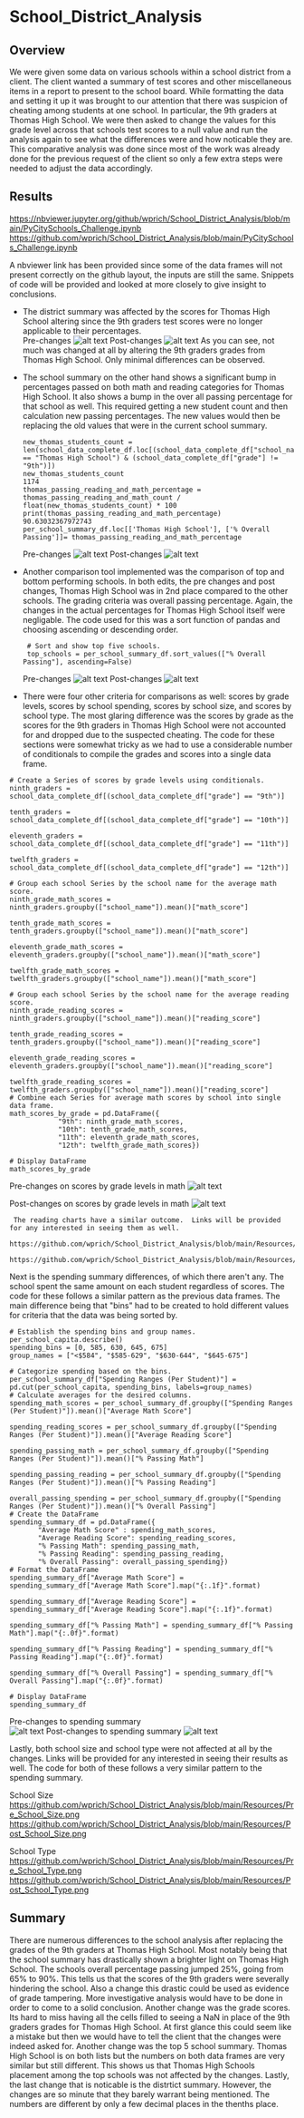 # School_District_Analysis

## Overview

   We were given some data on various schools within a school district from a client.  The client wanted a summary of test scores and other miscellaneous items in a report to present to the school board.  While formatting the data and setting it up it was brought to our attention that there was suspicion of cheating among students at one school.  In particular, the 9th graders at Thomas High School.  We were then asked to change the values for this grade level across that schools test scores to a null value and run the analysis again to see what the differences were and how noticable they are.  This comparative analysis was done since most of the work was already done for the previous request of the client so only a few extra steps were needed to adjust the data accordingly.  
  
## Results
https://nbviewer.jupyter.org/github/wprich/School_District_Analysis/blob/main/PyCitySchools_Challenge.ipynb
https://github.com/wprich/School_District_Analysis/blob/main/PyCitySchools_Challenge.ipynb

  A nbviewer link has been provided since some of the data frames will not present correctly on the github layout, the inputs are still the same.  Snippets of code will be provided and looked at more closely to give insight to conclusions.
  
  * The district summary was affected by the scores for Thomas High School altering since the 9th graders test scores were no longer applicable to their percentages.  
     Pre-changes
        ![alt text](https://github.com/wprich/School_District_Analysis/blob/main/Resources/Pre_Edit_Disctrict_Summary.png)
     Post-changes
        ![alt text](https://github.com/wprich/School_District_Analysis/blob/main/Resources/Post_Edit_District_Summary.png)
    As you can see, not much was changed at all by altering the 9th graders grades from Thomas High School.  Only minimal differences can be observed.
  * The school summary on the other hand shows a significant bump in percentages passed on both math and reading categories for Thomas High School.  It also shows a bump in the over all passing percentage for that school as well.
      This required getting a new student count and then calculation new passing percentages.  The new values would then be replacing the old values that were in the current           school summary.
    ~~~
    new_thomas_students_count = len(school_data_complete_df.loc[(school_data_complete_df["school_name"] == "Thomas High School") & (school_data_complete_df["grade"] != "9th")])
    new_thomas_students_count
    1174
    thomas_passing_reading_and_math_percentage = thomas_passing_reading_and_math_count / float(new_thomas_students_count) * 100
    print(thomas_passing_reading_and_math_percentage)
    90.63032367972743
    per_school_summary_df.loc[['Thomas High School'], ['% Overall Passing']]= thomas_passing_reading_and_math_percentage
    ~~~
     Pre-changes
        ![alt text](https://github.com/wprich/School_District_Analysis/blob/main/Resources/Pre_Edit_School_Summary.png)
     Post-changes
        ![alt text](https://github.com/wprich/School_District_Analysis/blob/main/Resources/Post_Edit_School_Summary.png)

  * Another comparison tool implemented was the comparison of top and bottom performing schools.  In both edits, the pre changes and post changes, Thomas High School was in 2nd place compared to the other schools.  The grading criteria was overall passing percentage.  Again, the changes in the actual percentages for Thomas High School itself were negligable.  The code used for this was a sort function of pandas and choosing ascending or descending order.
       ~~~
        # Sort and show top five schools.
        top_schools = per_school_summary_df.sort_values(["% Overall Passing"], ascending=False)
      ~~~
    Pre-changes
        ![alt text](https://github.com/wprich/School_District_Analysis/blob/main/Resources/Pre_9th_Grade_Edits.png)
    Post-changes
        ![alt text](https://github.com/wprich/School_District_Analysis/blob/main/Resources/Post_9th_Grade_Edits.png)
        
   * There were four other criteria for comparisons as well: scores by grade levels, scores by school spending, scores by school size, and scores by school type.  The most glaring difference was the scores by grade as the scores for the 9th graders in Thomas High School were not accounted for and dropped due to the suspected cheating.  The code for these sections were somewhat tricky as we had to use a considerable number of conditionals to compile the grades and scores into a single data frame.
   ~~~
   # Create a Series of scores by grade levels using conditionals.
ninth_graders = school_data_complete_df[(school_data_complete_df["grade"] == "9th")]

tenth_graders = school_data_complete_df[(school_data_complete_df["grade"] == "10th")]

eleventh_graders = school_data_complete_df[(school_data_complete_df["grade"] == "11th")]

twelfth_graders = school_data_complete_df[(school_data_complete_df["grade"] == "12th")]

# Group each school Series by the school name for the average math score.
ninth_grade_math_scores = ninth_graders.groupby(["school_name"]).mean()["math_score"]

tenth_grade_math_scores = tenth_graders.groupby(["school_name"]).mean()["math_score"]

eleventh_grade_math_scores = eleventh_graders.groupby(["school_name"]).mean()["math_score"]

twelfth_grade_math_scores = twelfth_graders.groupby(["school_name"]).mean()["math_score"]

# Group each school Series by the school name for the average reading score.
ninth_grade_reading_scores = ninth_graders.groupby(["school_name"]).mean()["reading_score"]

tenth_grade_reading_scores = tenth_graders.groupby(["school_name"]).mean()["reading_score"]

eleventh_grade_reading_scores = eleventh_graders.groupby(["school_name"]).mean()["reading_score"]

twelfth_grade_reading_scores = twelfth_graders.groupby(["school_name"]).mean()["reading_score"]
# Combine each Series for average math scores by school into single data frame.
math_scores_by_grade = pd.DataFrame({
               "9th": ninth_grade_math_scores,
               "10th": tenth_grade_math_scores,
               "11th": eleventh_grade_math_scores,
               "12th": twelfth_grade_math_scores})

# Display DataFrame
math_scores_by_grade
   ~~~
   
   Pre-changes on scores by grade levels in math
        ![alt text](https://github.com/wprich/School_District_Analysis/blob/main/Resources/Pre_Math_Scores.png)
        
   Post-changes on scores by grade levels in math
        ![alt text](https://github.com/wprich/School_District_Analysis/blob/main/Resources/Post_Math_Scores.png)
        
     The reading charts have a similar outcome.  Links will be provided for any interested in seeing them as well.
          https://github.com/wprich/School_District_Analysis/blob/main/Resources/Pre_Reading_Scores.png
          https://github.com/wprich/School_District_Analysis/blob/main/Resources/Post_Reading_Scores.png
    
   Next is the spending summary differences, of which there aren't any.  The school spent the same amount on each student regardless of scores.  The code for these follows a similar pattern as the previous data frames.  The main difference being that "bins" had to be created to hold different values for criteria that the data was being sorted by.  
   ~~~
# Establish the spending bins and group names.
per_school_capita.describe()
spending_bins = [0, 585, 630, 645, 675]
group_names = ["<$584", "$585-629", "$630-644", "$645-675"]

# Categorize spending based on the bins.
per_school_summary_df["Spending Ranges (Per Student)"] = pd.cut(per_school_capita, spending_bins, labels=group_names)
# Calculate averages for the desired columns. 
spending_math_scores = per_school_summary_df.groupby(["Spending Ranges (Per Student)"]).mean()["Average Math Score"]

spending_reading_scores = per_school_summary_df.groupby(["Spending Ranges (Per Student)"]).mean()["Average Reading Score"]

spending_passing_math = per_school_summary_df.groupby(["Spending Ranges (Per Student)"]).mean()["% Passing Math"]

spending_passing_reading = per_school_summary_df.groupby(["Spending Ranges (Per Student)"]).mean()["% Passing Reading"]

overall_passing_spending = per_school_summary_df.groupby(["Spending Ranges (Per Student)"]).mean()["% Overall Passing"]
# Create the DataFrame
spending_summary_df = pd.DataFrame({
          "Average Math Score" : spending_math_scores,
          "Average Reading Score": spending_reading_scores,
          "% Passing Math": spending_passing_math,
          "% Passing Reading": spending_passing_reading,
          "% Overall Passing": overall_passing_spending})
# Format the DataFrame 
spending_summary_df["Average Math Score"] = spending_summary_df["Average Math Score"].map("{:.1f}".format)

spending_summary_df["Average Reading Score"] = spending_summary_df["Average Reading Score"].map("{:.1f}".format)

spending_summary_df["% Passing Math"] = spending_summary_df["% Passing Math"].map("{:.0f}".format)

spending_summary_df["% Passing Reading"] = spending_summary_df["% Passing Reading"].map("{:.0f}".format)

spending_summary_df["% Overall Passing"] = spending_summary_df["% Overall Passing"].map("{:.0f}".format)

# Display DataFrame
spending_summary_df
   ~~~
      
   Pre-changes to spending summary   
   ![alt text](https://github.com/wprich/School_District_Analysis/blob/main/Resources/Pre_Spending_Summary.png)
   Post-changes to spending summary
   ![alt text](https://github.com/wprich/School_District_Analysis/blob/main/Resources/Post_Spending_Summary.png)

   Lastly, both school size and school type were not affected at all by the changes.  Links will be provided for any interested in seeing their results as well.  The code for both of these follows a very similar pattern to the spending summary.
   
   School Size
    https://github.com/wprich/School_District_Analysis/blob/main/Resources/Pre_School_Size.png
    https://github.com/wprich/School_District_Analysis/blob/main/Resources/Post_School_Size.png
    
   School Type
    https://github.com/wprich/School_District_Analysis/blob/main/Resources/Pre_School_Type.png
    https://github.com/wprich/School_District_Analysis/blob/main/Resources/Post_School_Type.png
    
  
## Summary
  There are numerous differences to the school analysis after replacing the grades of the 9th graders at Thomas High School.  Most notably being that the school summary has drastically shown a brighter light on Thomas High School.  The schools overall percentage passing jumped 25%, going from 65% to 90%.  This tells us that the scores of the 9th graders were severally hindering the school.  Also a change this drastic could be used as evidence of grade tampering.  More investigative analysis would have to be done in order to come to a solid conclusion.  Another change was the grade scores.  Its hard to miss having all the cells filled to seeing a NaN in place of the 9th graders grades for Thomas High School.  At first glance this could seem like a mistake but then we would have to tell the client that the changes were indeed asked for.  Another change was the top 5 school summary.  Thomas High School is on both lists but the numbers on both data frames are very similar but still different.  This shows us that Thomas High Schools placement among the top schools was not affected by the changes.  Lastly, the last change that is noticable is the distrtict summary.  However, the changes are so minute that they barely warrant being mentioned.  The numbers are different by only a few decimal places in the thenths place.  
    
